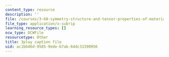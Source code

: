 ```yaml
---
content_type: resource
description: ''
file: /courses/3-60-symmetry-structure-and-tensor-properties-of-materials-fall-2005/ac1bb46d95859edeb7ab64dc31390956_GvtsFAxn-H8.srt
file_type: application/x-subrip
learning_resource_types: []
ocw_type: OCWFile
resourcetype: Other
title: 3play caption file
uid: ac1bb46d-9585-9ede-b7ab-64dc31390956
---
```

